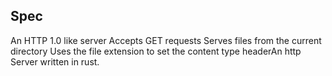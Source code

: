 ## Spec

An HTTP 1.0 like server
Accepts GET requests
Serves files from the current directory
Uses the file extension to set the content type headerAn http Server written in rust.